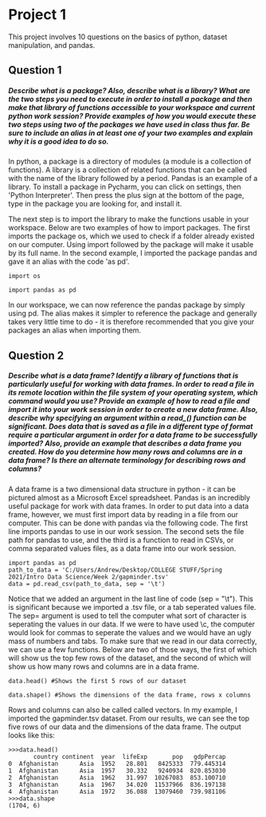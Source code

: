 # Project 1

This project involves 10 questions on the basics of python, dataset manipulation, and pandas. 

## Question 1
##### Describe what is a package? Also, describe what is a library? What are the two steps you need to execute in order to install a package and then make that library of functions accessible to your workspace and current python work session? Provide examples of how you would execute these two steps using two of the packages we have used in class thus far. Be sure to include an alias in at least one of your two examples and explain why it is a good idea to do so.

In python, a package is a directory of modules (a module is a collection of functions). A library is a collection of related functions that can be called with the name of the library followed by a period. Pandas is an example of a library. To install a package in Pycharm, you can click on settings, then 'Python Interpreter'. Then press the plus sign at the bottom of the page, type in the package you are looking for, and install it. 

The next step is to import the library to make the functions usable in your workspace. Below are two examples of how to import packages. The first imports the package os, which we used to check if a folder already existed on our computer. Using import followed by the package will make it usable by its full name. In the second example, I imported the package pandas and gave it an alias with the code 'as pd'. 
```
import os

import pandas as pd
```
In our workspace, we can now reference the pandas package by simply using pd. The alias makes it simpler to reference the package and generally takes very little time to do - it is therefore recommended that you give your packages an alias when importing them.


## Question 2
##### Describe what is a data frame? Identify a library of functions that is particularly useful for working with data frames. In order to read a file in its remote location within the file system of your operating system, which command would you use? Provide an example of how to read a file and import it into your work session in order to create a new data frame. Also, describe why specifying an argument within a read_() function can be significant. Does data that is saved as a file in a different type of format require a particular argument in order for a data frame to be successfully imported? Also, provide an example that describes a data frame you created. How do you determine how many rows and columns are in a data frame? Is there an alternate terminology for describing rows and columns?

A data frame is a two dimensional data structure in python - it can be pictured almost as a Microsoft Excel spreadsheet. Pandas is an incredibly useful package for work with data frames. In order to put data into a data frame, however, we must first import data by reading in a file from our computer. This can be done with pandas via the following code. The first line imports pandas to use in our work session. The second sets the file path for pandas to use, and the third is a function to read in CSVs, or comma separated values files, as a data frame into our work session.

```
import pandas as pd 
path_to_data = 'C:/Users/Andrew/Desktop/COLLEGE STUFF/Spring 2021/Intro Data Science/Week 2/gapminder.tsv'
data = pd.read_csv(path_to_data, sep = '\t')
```

Notice that we added an argument in the last line of code (sep = "\t"). This is significant because we imported a .tsv file, or a tab seperated values file. The sep= argument is used to tell the computer what sort of character is seperating the values in our data. If we were to have used \c, the computer would look for commas to seperate the values and we would have an ugly mass of numbers and tabs. To make sure that we read in our data correctly, we can use a few functions. Below are two of those ways, the first of which will show us the top few rows of the dataset, and the second of which will show us how many rows and columns are in a data frame. 

```
data.head() #Shows the first 5 rows of our dataset

data.shape() #Shows the dimensions of the data frame, rows x columns 
```
Rows and columns can also be called called vectors. In my example, I imported the gapminder.tsv dataset. From our results, we can see the top five rows of our data and the dimensions of the data frame. The output looks like this:

```
>>>data.head()
       country continent  year  lifeExp       pop   gdpPercap
0  Afghanistan      Asia  1952   28.801   8425333  779.445314
1  Afghanistan      Asia  1957   30.332   9240934  820.853030
2  Afghanistan      Asia  1962   31.997  10267083  853.100710
3  Afghanistan      Asia  1967   34.020  11537966  836.197138
4  Afghanistan      Asia  1972   36.088  13079460  739.981106
>>>data.shape
(1704, 6)
```


